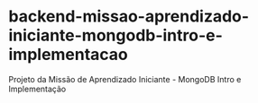 # backend-missao-aprendizado-iniciante-mongodb-intro-e-implementacao
 Projeto da Missão de Aprendizado Iniciante - MongoDB Intro e Implementação
